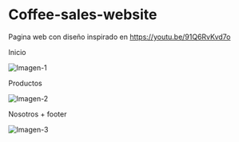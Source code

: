# Coffee-sales-website
 Pagina web con diseño inspirado en https://youtu.be/91Q6RvKvd7o
 
 Inicio
 
![Imagen-1](https://user-images.githubusercontent.com/64865940/127920421-02552612-3abf-4c9d-8ffc-e050275c7d6e.png)

Productos

![Imagen-2](https://user-images.githubusercontent.com/64865940/127920429-64636c04-d98d-402f-8e0e-18994b46ebcf.png)

Nosotros + footer

![Imagen-3](https://user-images.githubusercontent.com/64865940/127920434-2e4ff3f3-7e6e-4098-ba42-8f3d11ac1242.png)
